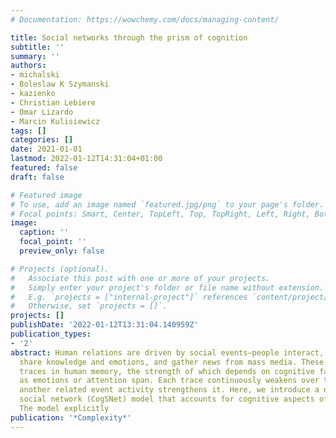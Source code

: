 ```yaml
---
# Documentation: https://wowchemy.com/docs/managing-content/

title: Social networks through the prism of cognition
subtitle: ''
summary: ''
authors:
- michalski
- Boleslaw K Szymanski
- kazienko
- Christian Lebiere
- Omar Lizardo
- Marcin Kulisiewicz
tags: []
categories: []
date: 2021-01-01
lastmod: 2022-01-12T14:31:04+01:00
featured: false
draft: false

# Featured image
# To use, add an image named `featured.jpg/png` to your page's folder.
# Focal points: Smart, Center, TopLeft, Top, TopRight, Left, Right, BottomLeft, Bottom, BottomRight.
image:
  caption: ''
  focal_point: ''
  preview_only: false

# Projects (optional).
#   Associate this post with one or more of your projects.
#   Simply enter your project's folder or file name without extension.
#   E.g. `projects = ["internal-project"]` references `content/project/deep-learning/index.md`.
#   Otherwise, set `projects = []`.
projects: []
publishDate: '2022-01-12T13:31:04.140959Z'
publication_types:
- '2'
abstract: Human relations are driven by social events—people interact, exchange information,
  share knowledge and emotions, and gather news from mass media. These events leave
  traces in human memory, the strength of which depends on cognitive factors such
  as emotions or attention span. Each trace continuously weakens over time unless
  another related event activity strengthens it. Here, we introduce a novel cognition-driven
  social network (CogSNet) model that accounts for cognitive aspects of social perception.
  The model explicitly
publication: '*Complexity*'
---
```

